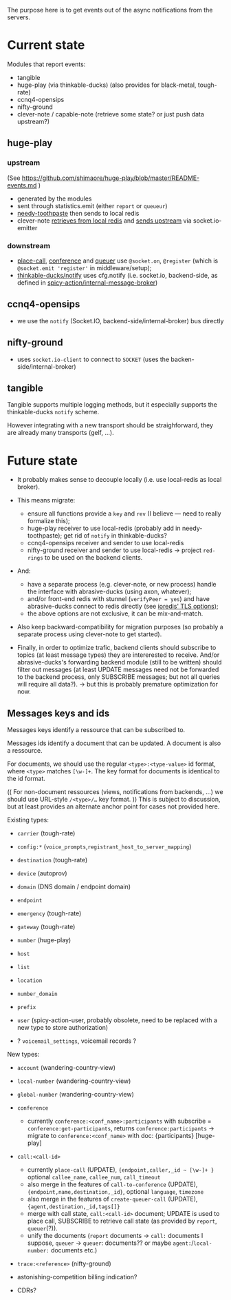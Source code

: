 The purpose here is to get events out of the async notifications from the servers.

Current state
=============

Modules that report events:

- tangible
- huge-play (via thinkable-ducks) (also provides for black-metal, tough-rate)
- ccnq4-opensips
- nifty-ground
- clever-note / capable-note (retrieve some state? or just push data upstream?)

huge-play
---------

### upstream

(See https://github.com/shimaore/huge-play/blob/master/README-events.md )

- generated by the modules
- sent through statistics.emit (either `report` or `queueur`)
- [needy-toothpaste](https://github.com/shimaore/needy-toothpaste/blob/master/middleware/local_redis.coffee.md) then sends to local redis
- clever-note [retrieves from local redis](https://github.com/shimaore/clever-note/blob/master/redis-source.coffee.md) and [sends upstream](https://github.com/shimaore/clever-note/blob/master/socketio-sink.coffee.md) via socket.io-emitter

### downstream

- [place-call](https://github.com/shimaore/huge-play/blob/master/middleware/client/place-call.coffee.md), [conference](https://github.com/shimaore/huge-play/blob/master/middleware/client/conference.coffee.md) and [queuer](https://github.com/shimaore/huge-play/blob/master/middleware/client/queuer.coffee.md) use `@socket.on`, `@register` (which is `@socket.emit 'register'` in middleware/setup);
- [thinkable-ducks/notify](https://github.com/shimaore/thinkable-ducks/blob/master/notify.coffee.md) uses cfg.notify (i.e. socket.io, backend-side, as defined in [spicy-action/internal-message-broker](https://github.com/shimaore/spicy-action/blob/master/internal-message-broker.coffee.md))


ccnq4-opensips
--------------

- we use the `notify` (Socket.IO, backend-side/internal-broker) bus directly

nifty-ground
------------

- uses `socket.io-client` to connect to `SOCKET` (uses the backen-side/internal-broker)

tangible
--------

Tangible supports multiple logging methods, but it especially supports the thinkable-ducks `notify` scheme.

However integrating with a new transport should be straighforward, they are already many transports (gelf, …).

Future state
============

- It probably makes sense to decouple locally (i.e. use local-redis as local broker).
- This means migrate:
  - ensure all functions provide a `key` and `rev` (I believe — need to really formalize this);
  - huge-play receiver to use local-redis (probably add in needy-toothpaste); get rid of `notify` in thinkable-ducks?
  - ccnq4-opensips receiver and sender to use local-redis
  - nifty-ground receiver and sender to use local-redis
  → project `red-rings` to be used on the backend clients.
- And:
  - have a separate process (e.g. clever-note, or new process) handle the interface with abrasive-ducks (using axon, whatever);
  - and/or front-end redis with stunnel (`verifyPeer = yes`) and have abrasive-ducks connect to redis directly (see [ioredis' TLS options](https://www.npmjs.com/package/ioredis#tls-options));
  - the above options are not exclusive, it can be mix-and-match.
- Also keep backward-compatibility for migration purposes (so probably a separate process using clever-note to get started).

- Finally, in order to optimize trafic, backend clients should subscribe to topics (at least message types) they are intererested to receive. And/or abrasive-ducks's forwarding backend module (still to be written) should filter out messages (at least UPDATE messages need not be forwarded to the backend process, only SUBSCRIBE messages; but not all queries will require all data?). → but this is probably premature optimization for now.

Messages keys and ids
---------------------

Messages keys identify a ressource that can be subscribed to.

Messages ids identify a document that can be updated. A document is also a ressource.

For documents, we should use the regular `<type>:<type-value>` id format, where `<type>` matches `[\w-]+`. The key format for documents is identical to the id format.

(( For non-document ressources (views, notifications from backends, …) we should use URL-style `/<type>/…` key format. )) This is subject to discussion, but at least provides an alternate anchor point for cases not provided here.

Existing types:

- `carrier` (tough-rate)
- `config:*` (`voice_prompts`,`registrant_host_to_server_mapping`)
- `destination` (tough-rate)
- `device` (autoprov)
- `domain` (DNS domain / endpoint domain)
- `endpoint`
- `emergency` (tough-rate)
- `gateway` (tough-rate)
- `number` (huge-play)
- `host`
- `list`
- `location`
- `number_domain`
- `prefix`
- `user` (spicy-action-user, probably obsolete, need to be replaced with a new type to store authorization)

- ? `voicemail_settings`, voicemail records ?

New types:

- `account` (wandering-country-view)
- `local-number` (wandering-country-view)
- `global-number` (wandering-country-view)
- `conference`
  - currently `conference:<conf_name>:participants` with subscribe = `conference:get-participants`, returns `conference:participants` → migrate to `conference:<conf_name>` with doc: {participants} [huge-play]
- `call:<call-id>`
  - currently `place-call` (UPDATE), `{endpoint,caller,_id ~ [\w-]+ }` optional `callee_name`, `callee_num`, `call_timeout`
  - also merge in the features of `call-to-conference` (UPDATE), `{endpoint,name,destination,_id}`, optional `language`, `timezone`
  - also merge in the features of `create-queuer-call` (UPDATE), `{agent,destination,_id,tags[]}`
  - merge with call state, `call:<call-id>` document; UPDATE is used to place call, SUBSCRIBE to retrieve call state (as provided by `report`, `queuer`(?)).
  - unify the documents (`report` documents → `call:` documents I suppose, `queuer` → `queuer`: documents?? or maybe `agent:`/`local-number:` documents etc.)

- `trace:<reference>` (nifty-ground)

- astonishing-competition billing indication?
- CDRs?
